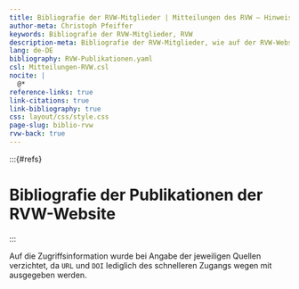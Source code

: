 ```yaml
---
title: Bibliografie der RVW-Mitglieder | Mitteilungen des RVW – Hinweise und Werkzeuge
author-meta: Christoph Pfeiffer
keywords: Bibliografie der RVW-Mitglieder, RVW
description-meta: Bibliografie der RVW-Mitglieder, wie auf der RVW-Website verzeichnet
lang: de-DE
bibliography: RVW-Publikationen.yaml
csl: Mitteilungen-RVW.csl
nocite: |
  @*
reference-links: true
link-citations: true
link-bibliography: true
css: layout/css/style.css
page-slug: biblio-rvw
rvw-back: true
---
```


[//]: # (
   pandoc RVW-Publikationen.md -f markdown -t html5 -C -s -o RVW-Publikationen.htm --template=web-template.tmpl --shift-heading-level-by=1 --metadata date="`date +'%e. %B %Y'`" --metadata date-meta="`date +'%Y-%m-%d'`"
   pandoc RVW-Publikationen.bib -f biblatex -t markdown-smart -s > RVW-Publikationen.yaml
  )


:::{#refs}

# Bibliografie der Publikationen der RVW-Website

:::

Auf die Zugriffsinformation wurde bei Angabe der jeweiligen Quellen verzichtet, da `URL` und `DOI` lediglich des schnelleren Zugangs wegen mit ausgegeben werden.

